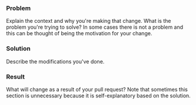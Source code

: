 ### Problem

Explain the context and why you're making that change.  What is the
problem you're trying to solve? In some cases there is not a problem
and this can be thought of being the motivation for your change.

### Solution

Describe the modifications you've done.

### Result

What will change as a result of your pull request? Note that sometimes
this section is unnecessary because it is self-explanatory based on
the solution.

